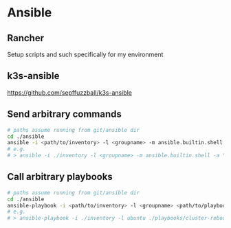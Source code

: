 # Ansible

## Rancher

Setup scripts and such specifically for my environment

## k3s-ansible

https://github.com/sepffuzzball/k3s-ansible

## Send arbitrary commands

```sh
# paths assume running from git/ansible dir
cd ./ansible
ansible -i <path/to/inventory> -l <groupname> -m ansible.builtin.shell -a <shell command> --become
# e.g.
# > ansible -i ./inventory -l <groupname> -m ansible.builtin.shell -a "apt upgrade -y" --become
```

## Call arbitrary playbooks

```sh
# paths assume running from git/ansible dir
cd ./ansible
ansible-playbook -i <path/to/inventory> -l <groupname> <path/to/playbook> --become
# e.g.
# > ansible-playbook -i ./inventory -l ubuntu ./playbooks/cluster-reboot.yaml --become
```